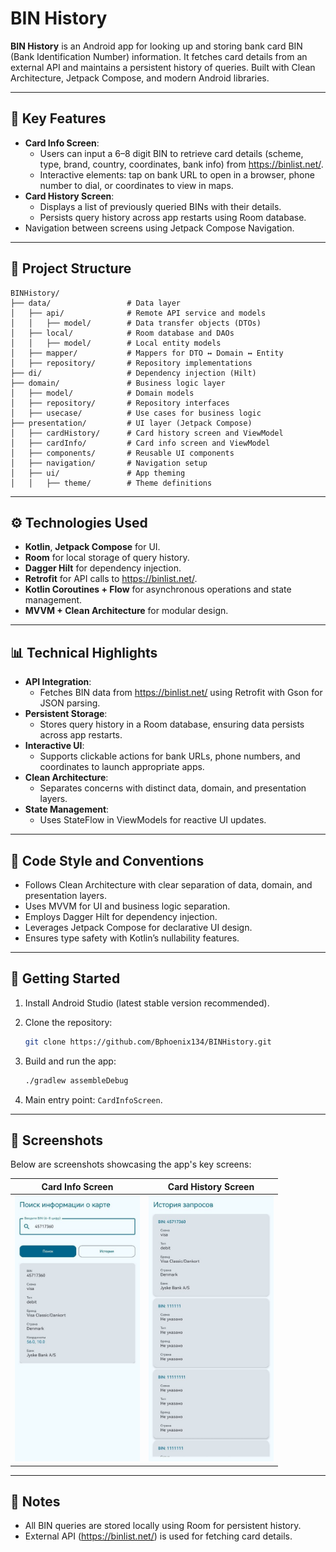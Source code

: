 # BIN History

**BIN History** is an Android app for looking up and storing bank card BIN (Bank Identification Number) information. It fetches card details from an external API and maintains a persistent history of queries. Built with Clean Architecture, Jetpack Compose, and modern Android libraries.

---

## 🧰 Key Features

* **Card Info Screen**:
  * Users can input a 6–8 digit BIN to retrieve card details (scheme, type, brand, country, coordinates, bank info) from https://binlist.net/.
  * Interactive elements: tap on bank URL to open in a browser, phone number to dial, or coordinates to view in maps.
* **Card History Screen**:
  * Displays a list of previously queried BINs with their details.
  * Persists query history across app restarts using Room database.
* Navigation between screens using Jetpack Compose Navigation.

---

## 📁 Project Structure

```
BINHistory/
├── data/                 # Data layer
│   ├── api/              # Remote API service and models
│   │   ├── model/        # Data transfer objects (DTOs)
│   ├── local/            # Room database and DAOs
│   │   ├── model/        # Local entity models
│   ├── mapper/           # Mappers for DTO ↔ Domain ↔ Entity
│   ├── repository/       # Repository implementations
├── di/                   # Dependency injection (Hilt)
├── domain/               # Business logic layer
│   ├── model/            # Domain models
│   ├── repository/       # Repository interfaces
│   ├── usecase/          # Use cases for business logic
├── presentation/         # UI layer (Jetpack Compose)
│   ├── cardHistory/      # Card history screen and ViewModel
│   ├── cardInfo/         # Card info screen and ViewModel
│   ├── components/       # Reusable UI components
│   ├── navigation/       # Navigation setup
│   ├── ui/               # App theming
│   │   ├── theme/        # Theme definitions
```

---

## ⚙️ Technologies Used

* **Kotlin**, **Jetpack Compose** for UI.
* **Room** for local storage of query history.
* **Dagger Hilt** for dependency injection.
* **Retrofit** for API calls to https://binlist.net/.
* **Kotlin Coroutines + Flow** for asynchronous operations and state management.
* **MVVM + Clean Architecture** for modular design.

---

## 📊 Technical Highlights

* **API Integration**:
  * Fetches BIN data from https://binlist.net/ using Retrofit with Gson for JSON parsing.
* **Persistent Storage**:
  * Stores query history in a Room database, ensuring data persists across app restarts.
* **Interactive UI**:
  * Supports clickable actions for bank URLs, phone numbers, and coordinates to launch appropriate apps.
* **Clean Architecture**:
  * Separates concerns with distinct data, domain, and presentation layers.
* **State Management**:
  * Uses StateFlow in ViewModels for reactive UI updates.

---

## 📃 Code Style and Conventions

* Follows Clean Architecture with clear separation of data, domain, and presentation layers.
* Uses MVVM for UI and business logic separation.
* Employs Dagger Hilt for dependency injection.
* Leverages Jetpack Compose for declarative UI design.
* Ensures type safety with Kotlin’s nullability features.

---

## 🚀 Getting Started

1. Install Android Studio (latest stable version recommended).
2. Clone the repository:

   ```bash
   git clone https://github.com/Bphoenix134/BINHistory.git
   ```
3. Build and run the app:

   ```bash
   ./gradlew assembleDebug
   ```
4. Main entry point: `CardInfoScreen`.

---

## 📸 Screenshots

Below are screenshots showcasing the app's key screens:

| Card Info Screen | Card History Screen |
|------------------|---------------------|
| <img src="screenshots/card_info_screen.jpg" width="200"/> | <img src="screenshots/card_history_screen.jpg" width="200"/> |

---

## 📌 Notes

* All BIN queries are stored locally using Room for persistent history.
* External API (https://binlist.net/) is used for fetching card details.